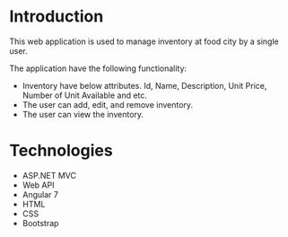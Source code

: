 # Introduction
This web application is used to manage inventory at food city by a single
user.

The application have the following functionality:

- Inventory  have below attributes.
  Id, Name, Description, Unit Price, Number of Unit Available and etc.
- The user can add, edit, and remove inventory.
- The user can view the inventory.

# Technologies
- ASP.NET MVC
- Web API
- Angular 7
- HTML
- CSS
- Bootstrap
